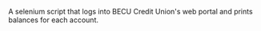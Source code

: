 A selenium script that logs into BECU Credit Union's web portal and prints balances for each account.
